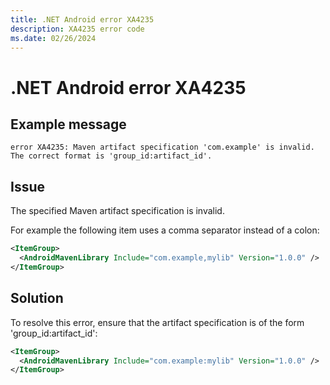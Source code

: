 ```yaml
---
title: .NET Android error XA4235
description: XA4235 error code
ms.date: 02/26/2024
---
```

# .NET Android error XA4235

## Example message

```
error XA4235: Maven artifact specification 'com.example' is invalid. The correct format is 'group_id:artifact_id'.
```

## Issue

The specified Maven artifact specification is invalid.

For example the following item uses a comma separator instead of a colon:

```xml
<ItemGroup>
  <AndroidMavenLibrary Include="com.example,mylib" Version="1.0.0" />
</ItemGroup>
```

## Solution

To resolve this error, ensure that the artifact specification is of the form 'group_id:artifact_id':

```xml
<ItemGroup>
  <AndroidMavenLibrary Include="com.example:mylib" Version="1.0.0" />
</ItemGroup>
```
